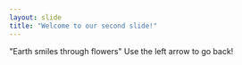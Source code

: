 ```yaml
---
layout: slide
title: "Welcome to our second slide!"
---
```

"Earth smiles through flowers"
Use the left arrow to go back!
